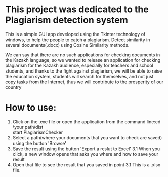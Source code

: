 # This project was dedicated to the Plagiarism detection system

This is a simple GUI app developed using the Tkinter technology of windows, to help the people to catch a plagiarism.
Detect similarity in several documents(.docx) using Cosine Similarity methods.

We can say that there are no such applications for checking documents in the Kazakh language, 
so we wanted to release an application for checking plagiarism for the Kazakh audience,
 especially for teachers and school students, and thanks to the fight against plagiarism, 
we will be able to raise the education system, students will search for themselves, 
and not just copy tasks from the Internet, thus we will contribute to the prosperity of our country

# How to use:
1. Click on the .exe file
   or 
   open the application from the command line:cd \your path\dist   
					      start PlagiarismChecker
2. Select a path(where your documents that you want to check are saved) using the button 'Browse'
3. Save the result using the button 'Export a reslut to Excel'
3.1 When you click, a new window opens that asks you where and how to save your result
4. Open that file to see the result that you saved in point 3.1 This is a .xlsx file.
